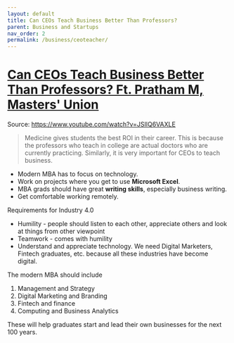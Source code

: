 ```yaml
---
layout: default
title: Can CEOs Teach Business Better Than Professors?
parent: Business and Startups
nav_order: 2
permalink: /business/ceoteacher/
---
```


# [Can CEOs Teach Business Better Than Professors? Ft. Pratham M, Masters' Union](https://www.youtube.com/watch?v=JSIlQ6VAXLE)

Source: https://www.youtube.com/watch?v=JSIlQ6VAXLE

> Medicine gives students the best ROI in their career. This is because the professors who teach in college are actual doctors who are currently practicing. Similarly, it is very important for CEOs to teach business.

- Modern MBA has to focus on technology.
- Work on projects where you get to use **Microsoft Excel**.
- MBA grads should have great **writing skills**, especially business writing.
- Get comfortable working remotely.

Requirements for Industry 4.0
- Humility - people should listen to each other, appreciate others and look at things from other viewpoint
- Teamwork - comes with humility
- Understand and appreciate technology. We need Digital Marketers, Fintech graduates, etc. because all these industries have become digital.

The modern MBA should include
1. Management and Strategy
2. Digital Marketing and Branding
3. Fintech and finance
4. Computing and Business Analytics

These will help graduates start and lead their own businesses for the next 100 years.